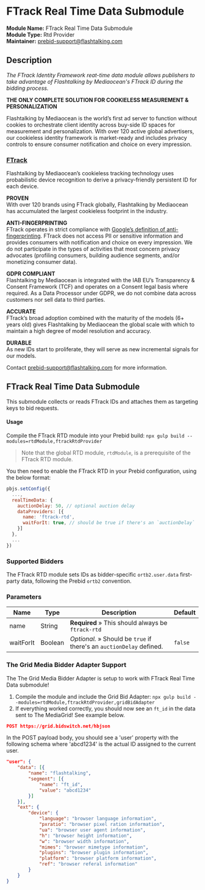 # FTrack Real Time Data Submodule

**Module Name:** FTrack Real Time Data Submodule  
**Module Type:** Rtd Provider   
**Maintainer:** [prebid-support@flashtalking.com](mailto:prebid-support@flashtalking.com)

## Description

*The FTrack Identity Framework reat-time data module allows publishers to take advantage of Flashtalking by Mediaocean's FTrack ID during the bidding process.*

**THE ONLY COMPLETE SOLUTION FOR COOKIELESS MEASUREMENT & PERSONALIZATION**

Flashtalking by Mediaocean is the world’s first ad server to function without cookies to orchestrate client identity across buy-side ID spaces for measurement and personalization. With over 120 active global advertisers, our cookieless identity framework is market-ready and includes privacy controls to ensure consumer notification and choice on every impression.

### [FTrack](https://www.flashtalking.com/identity-framework#FTrack)

Flashtalking by Mediaocean’s cookieless tracking technology uses probabilistic device recognition to derive a privacy-friendly persistent ID for each device.

**PROVEN**  
With over 120 brands using FTrack globally, Flashtalking by Mediaocean has accumulated the largest cookieless footprint in the industry.

**ANTI-FINGERPRINTING**  
FTrack operates in strict compliance with [Google’s definition of anti-fingerprinting](https://blog.google/products/ads-commerce/2021-01-privacy-sandbox/). FTrack does not access PII or sensitive information and provides consumers with notification and choice on every impression. We do not participate in the types of activities that most concern privacy advocates (profiling consumers, building audience segments, and/or monetizing consumer data).

**GDPR COMPLIANT**  
Flashtalking by Mediaocean is integrated with the IAB EU’s Transparency & Consent Framework (TCF) and operates on a Consent legal basis where required.  As a Data Processor under GDPR, we do not combine data across customers nor sell data to third parties.

**ACCURATE**  
FTrack’s broad adoption combined with the maturity of the models (6+ years old) gives Flashtalking by Mediaocean the global scale with which to maintain a high degree of model resolution and accuracy.

**DURABLE**  
As new IDs start to proliferate, they will serve as new incremental signals for our models.

Contact [prebid-support@flashtalking.com](mailto:prebid-support@flashtalking.com) for more information.



## FTrack Real Time Data Submodule
This submodule collects or reads FTrack IDs and attaches them as targeting keys to bid requests.

#### Usage
Compile the FTrack RTD module into your Prebid build: `npx gulp build --modules=rtdModule,ftrackRtdProvider`

> Note that the global RTD module, `rtdModule`, is a prerequisite of the FTrack RTD module.

You then need to enable the FTrack RTD in your Prebid configuration, using the below format:

```javascript
pbjs.setConfig({
  ...,
  realTimeData: {
    auctionDelay: 50, // optional auction delay
    dataProviders: [{
      name: 'ftrack-rtd',
      waitForIt: true, // should be true if there's an `auctionDelay`
    }]
  },
  ...
})
```

### Supported Bidders
The FTrack RTD module sets IDs as bidder-specific `ortb2.user.data` first-party data, following the Prebid `ortb2` convention. 


### Parameters
| Name              | Type                 | Description        | Default        |
| ----------------- | -------------------- | ------------------ | ------------------ |
| name              | String               | __Required__ » This should always be `ftrack-rtd` |  |
| waitForIt         | Boolean              | *Optional.* » Should be `true` if there's an `auctionDelay` defined. | `false` |

### The Grid Media Bidder Adapter Support
The The Grid Media Bidder Adapter is setup to work with FTrack Real Time Data submodule!

1) Compile the module and include the Grid Bid Adapter: `npx gulp build --modules=rtdModule,ftrackRtdProvider,gridBidAdapter`  
2) If everything worked correctly, you should now see an `ft_id` in the data sent to The MediaGrid! See example below.


```json
POST https://grid.bidswitch.net/hbjson
```

In the POST payload body, you should see a 'user' property with the following schema 
where 'abcd1234' is the actual ID assigned to the current user.

```json
"user": {
    "data": [{
        "name": "flashtalking",
        "segment": [{
            "name": "ft_id",
            "value": "abcd1234"
        }]
    }],
    "ext": {
        "device": {
            "language": "browser language information",
            "pxratio": "browser pixel ration information",
            "ua": "browser user agent information",
            "h": "browser height information",
            "w": "browser width information",
            "mimes": "browser mimetype information",
            "plugins": "browser plugin information",
            "platform": "browser platform information",
            "ref": "browser referal information"
        }
    }
}
```
